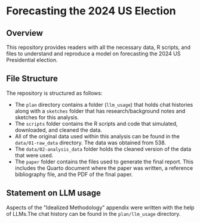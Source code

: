 # Forecasting the 2024 US Election

## Overview

This repository provides readers with all the necessary data, R scripts, and files to understand and reproduce a model on forecasting the 2024 US Presidential election.


## File Structure

The repository is structured as follows:

- The `plan` directory contains a folder (`llm_usage`) that holds chat histories along with a `sketches` folder that has research/background notes and sketches for this analysis.
- The `scripts` folder contains the R scripts and code that simulated, downloaded, and cleaned the data.
- All of the original data used within this analysis can be found in the `data/01-raw_data` directory. The data was obtained from 538. 
- The `data/02-analysis_data` folder holds the cleaned version of the data that were used.
- The `paper` folder contains the files used to generate the final report. This includes the Quarto document where the paper was written, a reference bibliography file, and the PDF of the final paper. 


## Statement on LLM usage

Aspects of the "Idealized Methodology" appendix were written with the help of LLMs.The chat history can be found in the `plan/llm_usage` directory.
